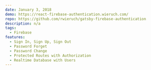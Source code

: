 ```yaml
---
date: January 3, 2018
demo: https://react-firebase-authentication.wieruch.com/
repo: https://github.com/rwieruch/gatsby-firebase-authentication
description: n/a
tags:
  - Firebase
features:
  - Sign In, Sign Up, Sign Out
  - Password Forget
  - Password Change
  - Protected Routes with Authorization
  - Realtime Database with Users
---
```

